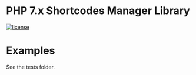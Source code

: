 # PHP 7.x Shortcodes Manager Library
[![license](https://img.shields.io/github/license/mashape/apistatus.svg?maxAge=2592000)]()

# Examples
See the tests folder.
